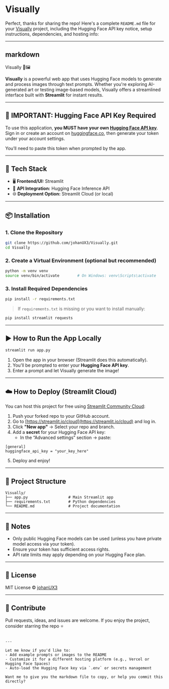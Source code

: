 # Visually

Perfect, thanks for sharing the repo! Here's a complete `README.md` file for your [Visually](https://github.com/johanUX3/Visually) project, including the Hugging Face API key notice, setup instructions, dependencies, and hosting info:

---

markdown
---
Visually 🧠🖼️

**Visually** is a powerful web app that uses Hugging Face models to generate and process images through text prompts. Whether you're exploring AI-generated art or testing image-based models, Visually offers a streamlined interface built with **Streamlit** for instant results.

---

## 🚨 IMPORTANT: Hugging Face API Key Required

To use this application, **you MUST have your own [Hugging Face API key](https://huggingface.co/settings/tokens)**.  
Sign in or create an account on [huggingface.co](https://huggingface.co), then generate your token under your account settings.

You’ll need to paste this token when prompted by the app.

---

## 🧰 Tech Stack

- 🖥️ **Frontend/UI:** Streamlit
- 🔗 **API Integration:** Hugging Face Inference API
- 🌐 **Deployment Option:** Streamlit Cloud (or local)

---

## 📦 Installation

### 1. Clone the Repository

```bash
git clone https://github.com/johanUX3/Visually.git
cd Visually
```

### 2. Create a Virtual Environment (optional but recommended)

```bash
python -m venv venv
source venv/bin/activate        # On Windows: venv\Scripts\activate
```

### 3. Install Required Dependencies

```bash
pip install -r requirements.txt
```

> If `requirements.txt` is missing or you want to install manually:

```bash
pip install streamlit requests
```

---

## ▶️ How to Run the App Locally

```bash
streamlit run app.py
```

1. Open the app in your browser (Streamlit does this automatically).
2. You’ll be prompted to enter your **Hugging Face API key**.
3. Enter a prompt and let Visually generate the image!

---

## ☁️ How to Deploy (Streamlit Cloud)

You can host this project for free using [Streamlit Community Cloud](https://streamlit.io/cloud):

1. Push your forked repo to your GitHub account.
2. Go to [https://streamlit.io/cloud](https://streamlit.io/cloud) and log in.
3. Click **"New app"** → Select your repo and branch.
4. Add a **secret** for your Hugging Face API key:
   - In the “Advanced settings” section → paste:

```
[general]
huggingface_api_key = "your_key_here"
```

5. Deploy and enjoy!

---

## 📁 Project Structure

```
Visually/
├── app.py                  # Main Streamlit app
├── requirements.txt        # Python dependencies
└── README.md               # Project documentation
```

---

## 📌 Notes

- Only public Hugging Face models can be used (unless you have private model access via your token).
- Ensure your token has sufficient access rights.
- API rate limits may apply depending on your Hugging Face plan.

---

## 📄 License

MIT License © [johanUX3](https://github.com/johanUX3)

---

## 🤝 Contribute

Pull requests, ideas, and issues are welcome. If you enjoy the project, consider starring the repo ⭐

```

---

Let me know if you'd like to:
- Add example prompts or images to the README
- Customize it for a different hosting platform (e.g., Vercel or Hugging Face Spaces)
- Auto-load the Hugging Face key via `.env` or secrets management

Want me to give you the markdown file to copy, or help you commit this directly?
